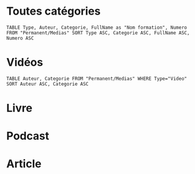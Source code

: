 # Toutes catégories
```dataview
TABLE Type, Auteur, Categorie, FullName as "Nom formation", Numero FROM "Permanent/Medias" SORT Type ASC, Categorie ASC, FullName ASC, Numero ASC
```
# Vidéos

```dataview
TABLE Auteur, Categorie FROM "Permanent/Medias" WHERE Type="Video" SORT Auteur ASC, Categorie ASC
```
# Livre

# Podcast

# Article